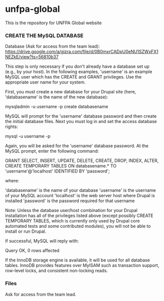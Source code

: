 # unfpa-global

This is the repository for UNFPA Global website

### CREATE THE MySQL DATABASE

Database (Ask for access from the team lead): 
https://drive.google.com/a/gizra.com/file/d/0B0mxrCADpU0eNU1SZWxFX1NEZkE/view?ts=56810b37

This step is only necessary if you don't already have a database set up (e.g.,
by your host). In the following examples, 'username' is an example MySQL user
which has the CREATE and GRANT privileges. Use the appropriate user name for
your system.

First, you must create a new database for your Drupal site (here, 'databasename'
is the name of the new database):

  mysqladmin -u username -p create databasename

MySQL will prompt for the 'username' database password and then create the
initial database files. Next you must log in and set the access database rights:

  mysql -u username -p

Again, you will be asked for the 'username' database password. At the MySQL
prompt, enter the following command:

  GRANT SELECT, INSERT, UPDATE, DELETE, CREATE, DROP, INDEX, ALTER,
  CREATE TEMPORARY TABLES ON databasename.*
  TO 'username'@'localhost' IDENTIFIED BY 'password';

where:

 'databasename' is the name of your database
 'username' is the username of your MySQL account
 'localhost' is the web server host where Drupal is installed
 'password' is the password required for that username

Note: Unless the database user/host combination for your Drupal installation
has all of the privileges listed above (except possibly CREATE TEMPORARY TABLES,
which is currently only used by Drupal core automated tests and some
contributed modules), you will not be able to install or run Drupal.

If successful, MySQL will reply with:

  Query OK, 0 rows affected

If the InnoDB storage engine is available, it will be used for all database
tables. InnoDB provides features over MyISAM such as transaction support,
row-level locks, and consistent non-locking reads.

### Files

Ask for access from the team lead.

